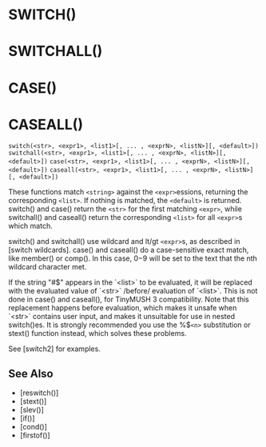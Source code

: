 # SWITCH()
# SWITCHALL()
# CASE()
# CASEALL()
`switch(<str>, <expr1>, <list1>[, ... , <exprN>, <listN>][, <default>])`
`switchall(<str>, <expr1>, <list1>[, ... , <exprN>, <listN>][, <default>])`
`case(<str>, <expr1>, <list1>[, ... , <exprN>, <listN>][, <default>])`
`caseall(<str>, <expr1>, <list1>[, ... , <exprN>, <listN>][, <default>])`

  These functions match `<string>` against the `<expr>`essions, returning the corresponding `<list>`. If nothing is matched, the `<default>` is returned. switch() and case() return the `<str>` for the first matching `<expr>`, while switchall() and caseall() return the corresponding `<list>` for all `<expr>`s which match.

  switch() and switchall() use wildcard and lt/gt `<expr>`s, as described in [switch wildcards]. case() and caseall() do a case-sensitive exact match, like member() or comp(). In this case, $0-$9 will be set to the text that the nth wildcard character met.

  If the string "#$" appears in the `<list>` to be evaluated, it will be replaced with the evaluated value of `<str>` /before/ evaluation of `<list>`. This is not done in case() and caseall(), for TinyMUSH 3 compatibility. Note that this replacement happens before evaluation, which makes it unsafe when `<str>` contains user input, and makes it unsuitable for use in nested switch()es. It is strongly recommended you use the %$`<n>` substitution or stext() function instead, which solves these problems.

  See [switch2] for examples.


## See Also
- [reswitch()]
- [stext()]
- [slev()]
- [if()]
- [cond()]
- [firstof()]

